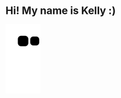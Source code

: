 <h1> Hi! My name is Kelly :) </h1>

<div>
 
</div> <div>  
 
  ![Snake animation](https://github.com/rafaballerini/rafaballerini/blob/output/github-contribution-grid-snake.svg)
 
</div>
